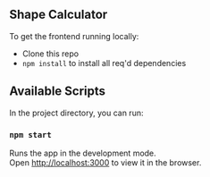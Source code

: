 ## Shape Calculator

To get the frontend running locally:
- Clone this repo
- `npm install` to install all req'd dependencies


## Available Scripts

In the project directory, you can run:

### `npm start`

Runs the app in the development mode.\
Open [http://localhost:3000](http://localhost:3000) to view it in the browser.
